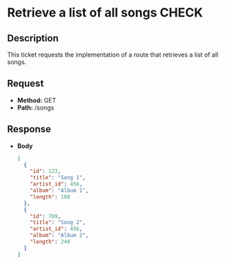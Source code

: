 # Retrieve a list of all songs CHECK

## Description
This ticket requests the implementation of a route that retrieves a list of all songs.

## Request
- **Method:** GET
- **Path:** /songs

## Response
- **Body**
  ```json
  [
    {
      "id": 123,
      "title": "Song 1",
      "artist_id": 456,
      "album": "Album 1",
      "length": 180
    },
    {
      "id": 789,
      "title": "Song 2",
      "artist_id": 456,
      "album": "Album 2",
      "length": 240
    }
  ]
  ```
